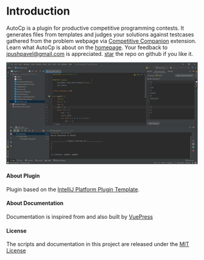 # Introduction

AutoCp is a plugin for productive competitive programming contests. It generates files from templates and judges your
solutions against testcases gathered from the problem webpage
via [Competitive Companion](https://github.com/jmerle/competitive-companion#install) extension. Learn what AutoCp is
about on the [homepage](../README.md). Your feedback to <jpushpavel@gmail.com> is appreciated. [star](https://github.com/Pushpavel/AutoCp) the repo on github if you like it.

![CLion Screenshot](../assets/CLionScreenshot.png)

#### About Plugin

Plugin based on the [IntelliJ Platform Plugin Template](https://github.com/JetBrains/intellij-platform-plugin-template).

#### About Documentation

Documentation is inspired from and also built by [VuePress](https://v2.vuepress.vuejs.org/)

#### License

The scripts and documentation in this project are released under
the [MIT License](https://github.com/Pushpavel/AutoCp/blob/gh-pages/LICENSE)
